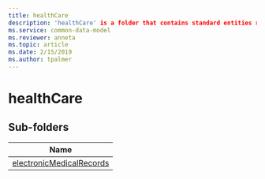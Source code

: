 ```yaml
---
title: healthCare
description: 'healthCare' is a folder that contains standard entities related to the Common Data Model.
ms.service: common-data-model
ms.reviewer: anneta
ms.topic: article
ms.date: 2/15/2019
ms.author: tpalmer
---
```


# healthCare


## Sub-folders

|Name|
|---|
|[electronicMedicalRecords](electronicMedicalRecords/overview.md)|



